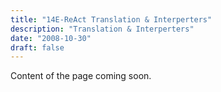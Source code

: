 ```yaml
---
title: "14E-ReAct Translation & Interperters"
description: "Translation & Interperters"
date: "2008-10-30"
draft: false
---
```


Content of the page coming soon.
